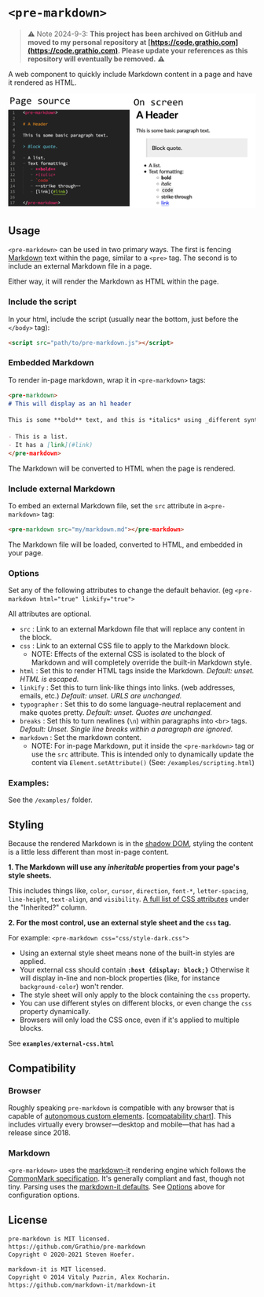 # `<pre-markdown>`

> ⚠️ Note 2024-9-3: **This project has been archived on GitHub and moved to my personal repository at [https://code.grathio.com](https://code.grathio.com). Please update your references as this repository will eventually be removed.**
>  ⚠️ 

A web component to quickly include Markdown content in a page and have it rendered as HTML.

![Screenshot](examples/image/docs-input-output.png "HTML page source on the left, rendered HTML on the right.")

## Usage

`<pre-markdown>` can be used in two primary ways. The first is fencing [Markdown](https://en.wikipedia.org/wiki/Markdown) text within the page, similar to a `<pre>` tag. The second is to include an external Markdown file in a page.

Either way, it will render the Markdown as HTML within the page.

### Include the script
In your html, include the script (usually near the bottom, just before the `</body>` tag):

```html
<script src="path/to/pre-markdown.js"></script>
```

### Embedded Markdown


To render in-page markdown, wrap it in `<pre-markdown>` tags:

```markdown
<pre-markdown>
# This will display as an h1 header

This is some **bold** text, and this is *italics* using _different syntax_.

- This is a list.
- It has a [link](#link)
</pre-markdown>
```

The Markdown will be converted to HTML when the page is rendered.

### Include external Markdown

To embed an external Markdown file, set the `src` attribute in a`<pre-markdown>` tag:

```markdown
<pre-markdown src="my/markdown.md"></pre-markdown>
```

The Markdown file will be loaded, converted to HTML, and embedded in your page.

### Options

Set any of the following attributes to change the default behavior. (eg `<pre-markdown html="true" linkify="true">`

All attributes are optional.

- `src` : Link to an external Markdown file that will replace any content in the block.
- `css` : Link to an external CSS file to apply to the Markdown block.
  - NOTE: Effects of the external CSS is isolated to the block of Markdown and will completely override the built-in Markdown style.
- `html` : Set this to render HTML tags inside the Markdown. *Default: unset. HTML is escaped.*
- `linkify` : Set this to turn link-like things into links. (web addresses, emails, etc.) *Default: unset. URLS are unchanged.*
- `typographer` : Set this to do some language-neutral replacement and make quotes pretty. *Default: unset. Quotes are unchanged.*
- `breaks` : Set this to turn newlines (`\n`) within paragraphs into `<br>` tags. *Default: Unset. Single line breaks within a paragraph are ignored.*
- `markdown` : Set  the markdown content.
  - NOTE: For in-page Markdown, put it inside the `<pre-markdown>` tag or use the `src` attribute. This is intended only to dynamically update the content via `Element.setAttribute()` (See: `/examples/scripting.html`)

### Examples:

See the `/examples/` folder.

## Styling

Because the rendered Markdown is in the [shadow DOM](https://open-wc.org/guides/knowledge/styling/styles-piercing-shadow-dom/), styling the content is a little less different than most in-page content.

**1. The Markdown will use any *inheritable* properties from your page's style sheets.**

This includes things like, `color`, `cursor`, `direction`, `font-*`, `letter-spacing`, `line-height`, `text-align`, and `visibility`. [A full list of CSS attributes](https://www.w3.org/TR/CSS22/propidx.html) under the "Inherited?" column. 

**2. For the most control, use an external style sheet and the `css` tag.**

For example: `<pre-markdown css="css/style-dark.css">` 

- Using an external style sheet means none of the built-in styles are applied.
- Your external css should contain **`:host {display: block;}`** Otherwise it will display in-line and non-block properties (like, for instance `background-color`) won't render.
- The style sheet will only apply to the block containing the `css` property.
- You can use different styles on different blocks, or even change the `css` property dynamically.
- Browsers will only load the CSS once, even if it's applied to multiple blocks.

See **`examples/external-css.html`**

## Compatibility

### Browser

Roughly speaking `pre-markdown` is compatible with any browser that is capable of [autonomous custom elements](https://developer.mozilla.org/en-US/docs/Web/Web_Components/Using_custom_elements). [[compatability chart](https://caniuse.com/custom-elementsv1)].  This includes virtually every browser—desktop and mobile—that has had a release since 2018.

### Markdown

`<pre-markdown>` uses the [markdown-it](https://github.com/markdown-it/markdown-it) rendering engine which follows the [CommonMark specification](https://spec.commonmark.org/). It's generally compliant and fast, though not tiny. Parsing uses the [markdown-it defaults](https://markdown-it.github.io/markdown-it/). See [Options](#options) above for configuration options.

## License

```
pre-markdown is MIT licensed.
https://github.com/Grathio/pre-markdown
Copyright © 2020-2021 Steven Hoefer.
```

```
markdown-it is MIT licensed.
Copyright © 2014 Vitaly Puzrin, Alex Kocharin.
https://github.com/markdown-it/markdown-it
```
